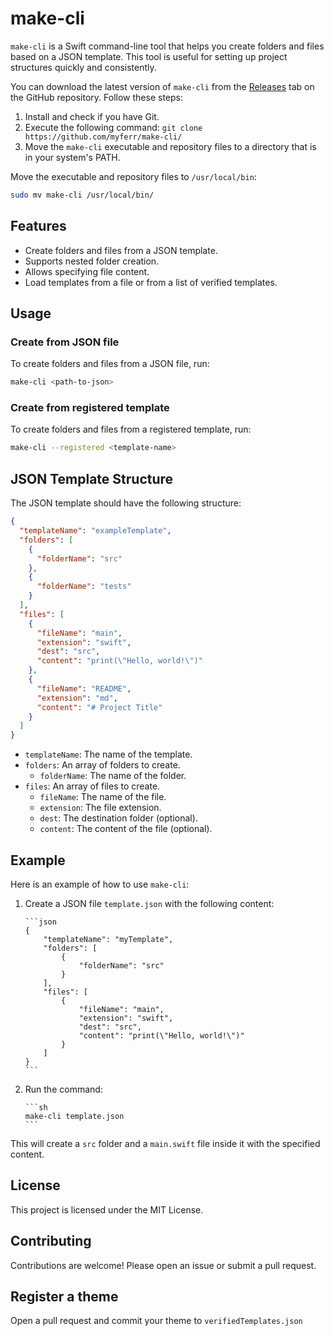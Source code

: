 # make-cli

`make-cli` is a Swift command-line tool that helps you create folders and files based on a JSON template. This tool is useful for setting up project structures quickly and consistently.

You can download the latest version of `make-cli` from the [Releases](https://github.com/myferr/make-cli/releases) tab on the GitHub repository. Follow these steps:

1. Install and check if you have Git.
2. Execute the following command: `git clone https://github.com/myferr/make-cli/`
4. Move the `make-cli` executable and repository files to a directory that is in your system's PATH.

Move the executable and repository files to `/usr/local/bin`:

```sh
sudo mv make-cli /usr/local/bin/
```

## Features

- Create folders and files from a JSON template.
- Supports nested folder creation.
- Allows specifying file content.
- Load templates from a file or from a list of verified templates.

## Usage

### Create from JSON file

To create folders and files from a JSON file, run:

```sh
make-cli <path-to-json>
```

### Create from registered template

To create folders and files from a registered template, run:

```sh
make-cli --registered <template-name>
```

## JSON Template Structure

The JSON template should have the following structure:

```json
{
  "templateName": "exampleTemplate",
  "folders": [
    {
      "folderName": "src"
    },
    {
      "folderName": "tests"
    }
  ],
  "files": [
    {
      "fileName": "main",
      "extension": "swift",
      "dest": "src",
      "content": "print(\"Hello, world!\")"
    },
    {
      "fileName": "README",
      "extension": "md",
      "content": "# Project Title"
    }
  ]
}
```

- `templateName`: The name of the template.
- `folders`: An array of folders to create.
  - `folderName`: The name of the folder.
- `files`: An array of files to create.
  - `fileName`: The name of the file.
  - `extension`: The file extension.
  - `dest`: The destination folder (optional).
  - `content`: The content of the file (optional).

## Example

Here is an example of how to use `make-cli`:

1.  Create a JSON file `template.json` with the following content:

        ```json
        {
            "templateName": "myTemplate",
            "folders": [
                {
                    "folderName": "src"
                }
            ],
            "files": [
                {
                    "fileName": "main",
                    "extension": "swift",
                    "dest": "src",
                    "content": "print(\"Hello, world!\")"
                }
            ]
        }
        ```

2.  Run the command:

        ```sh
        make-cli template.json
        ```

This will create a `src` folder and a `main.swift` file inside it with the specified content.

## License

This project is licensed under the MIT License.

## Contributing

Contributions are welcome! Please open an issue or submit a pull request.

## Register a theme

Open a pull request and commit your theme to `verifiedTemplates.json`
